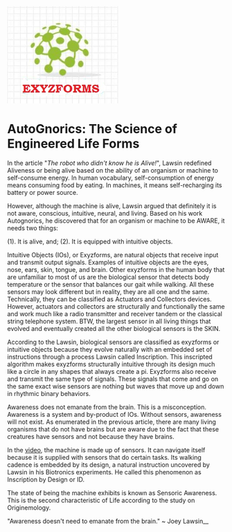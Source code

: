 
![xyz](XYZ.jpg)

# AutoGnorics: The Science of Engineered Life Forms 

In the article "_The robot who didn't know he is Alive!_", Lawsin redefined Aliveness or being alive based on the ability of an organism or machine to self-consume energy.  In human vocabulary, self-consumption of energy means consuming food by eating. In machines, it means self-recharging its battery or power source.

However, although the machine is alive, Lawsin argued that definitely it is not aware, conscious, intuitive, neural, and living. Based on his work Autognorics, he discovered that for an organism or machine to be AWARE, it needs two things:

(1). It is alive, and;
(2). It is equipped with intuitive objects.

Intuitive Objects (IOs), or Exyzforms, are natural objects that receive input and transmit output signals. Examples of intuitive objects are the eyes, nose, ears, skin, tongue, and brain. Other exyzforms in the human body that are unfamiliar to most of us are the biological sensor that detects body temperature or the sensor that balances our gait while walking. All these sensors may look different but in reality, they are all one and the same. Technically, they can be classified as Actuators and Collectors devices. However, actuators and collectors are structurally and functionally the same and work much like a radio transmitter and receiver tandem or the classical string telephone system. BTW, the largest sensor in all living things that evolved and eventually created all the other biological sensors is the SKIN. 

According to the Lawsin, biological sensors are classified as exyzforms or intuitive objects because they evolve naturally with an embedded set of instructions through a process Lawsin called Inscription. This inscripted algorithm makes exyzforms structurally intuitive through its design much like a circle in any shapes that always create a pi. Exyzforms also receive and transmit the same type of signals. These signals that come and go on the same exact wise sensors are nothing but waves that move up and down in rhythmic binary behaviors.  

Awareness does not emanate from the brain. This is a misconception. Awareness is a system and by-product of IOs. Without sensors, awareness will not exist.  As enumerated in the previous article, there are many living organisms that do not have brains but are aware due to the fact that these creatures have sensors and not because they have brains. 

In the [video](https://www.youtube.com/watch?v=5qHTKruqrwc&feature=emb_title), the machine is made up of sensors.  It can navigate itself because it is supplied with sensors that do certain tasks. Its walking cadence is embedded by its design, a natural instruction uncovered by Lawsin in his Biotronics experiments. He called this phenomenon as Inscription by Design or ID. 

The state of being the machine exhibits is known as Sensoric Awareness. This is the second characteristic of Life according to the study on Originemology.

"Awareness doesn't need to emanate from the brain."   ~   Joey Lawsin__
